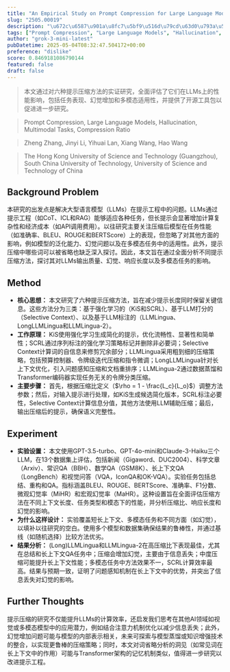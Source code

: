 ```yaml
---
title: "An Empirical Study on Prompt Compression for Large Language Models"
slug: "2505.00019"
description: "\u672c\u6587\u901a\u8fc7\u5bf9\u516d\u79cd\u63d0\u793a\u538b\u7f29\u65b9\u6cd5\u7684\u5b9e\u8bc1\u7814\u7a76\uff0c\u5168\u9762\u8bc4\u4f30\u4e86\u5b83\u4eec\u5728LLMs\u4e0a\u7684\u6027\u80fd\u5f71\u54cd\uff0c\u5305\u62ec\u4efb\u52a1\u8868\u73b0\u3001\u5e7b\u89c9\u589e\u52a0\u548c\u591a\u6a21\u6001\u9002\u7528\u6027\uff0c\u5e76\u63d0\u4f9b\u4e86\u5f00\u6e90\u5de5\u5177\u5305\u4ee5\u4fc3\u8fdb\u8fdb\u4e00\u6b65\u7814\u7a76\u3002"
tags: ["Prompt Compression", "Large Language Models", "Hallucination", "Multimodal Tasks", "Compression Ratio"]
author: "grok-3-mini-latest"
pubDatetime: 2025-05-04T08:32:47.504172+00:00
preference: "dislike"
score: 0.8469181086790144
featured: false
draft: false
---
```


> 本文通过对六种提示压缩方法的实证研究，全面评估了它们在LLMs上的性能影响，包括任务表现、幻觉增加和多模态适用性，并提供了开源工具包以促进进一步研究。

> Prompt Compression, Large Language Models, Hallucination, Multimodal Tasks, Compression Ratio 

> Zheng Zhang, Jinyi Li, Yihuai Lan, Xiang Wang, Hao Wang

> The Hong Kong University of Science and Technology (Guangzhou), South China University of Technology, University of Science and Technology of China 

## Background Problem

本研究的出发点是解决大型语言模型（LLMs）在提示工程中的问题。LLMs通过提示工程（如CoT、ICL和RAG）能够适应各种任务，但长提示会显著增加计算复杂性和经济成本（如API调用费用）。以往研究主要关注压缩后模型在任务性能（如准确率、BLEU、ROUGE和BERTScore）上的表现，但忽略了对其他方面的影响，例如模型的泛化能力、幻觉问题以及在多模态任务中的适用性。此外，提示压缩中哪些词可以被省略也缺乏深入探讨。因此，本文旨在通过全面分析不同提示压缩方法，探讨其对LLMs输出质量、幻觉、响应长度以及多模态任务的影响。

## Method

*   **核心思想：** 本文研究了六种提示压缩方法，旨在减少提示长度同时保留关键信息。这些方法分为三类：基于强化学习的（KiS和SCRL）、基于LLM打分的（Selective Context）、以及基于LLM标注的（LLMLingua、LongLLMLingua和LLMLingua-2）。
*   **工作原理：** KiS使用强化学习生成简化的提示，优化流畅性、显著性和简单性；SCRL通过序列标注的强化学习策略标记并删除非必要词；Selective Context计算词的自信息来修剪冗余部分；LLMLingua采用粗到细的压缩策略，包括预算控制器、令牌级迭代压缩和指令微调；LongLLMLingua针对长上下文优化，引入问题感知压缩和文档重排序；LLMLingua-2通过数据蒸馏和Transformer编码器实现任务无关的令牌分类压缩。
*   **主要步骤：** 首先，根据压缩比定义（$\rho = 1 - \frac{L_c}{L_o}$）调整方法参数；然后，对输入提示进行处理，如KiS生成候选简化版本，SCRL标注必要性，Selective Context计算信息分值，其他方法使用LLM辅助压缩；最后，输出压缩后的提示，确保语义完整性。

## Experiment

*   **实验设置：** 本文使用GPT-3.5-turbo、GPT-4o-mini和Claude-3-Haiku三个LLM，在13个数据集上评估，包括新闻（Gigaword、DUC2004）、科学文章（Arxiv）、常识QA（BBH）、数学QA（GSM8K）、长上下文QA（LongBench）和视觉问答（VQA，IconQA和OK-VQA）。实验任务包括总结、重构和QA。指标涵盖BLEU、ROUGE、BERTScore、准确率、F1分数、微观幻觉率（MiHR）和宏观幻觉率（MaHR）。这种设置旨在全面评估压缩方法在不同上下文长度、任务类型和模态下的性能，并分析压缩比、响应长度和幻觉的影响。
*   **为什么这样设计：** 实验覆盖短长上下文、多模态任务和不同方面（如幻觉），以填补以往研究的空白。使用多个模型和数据集确保结果的鲁棒性，并通过基线（如随机选择）比较方法优劣。
*   **结果分析：** (Long)LLMLingua和LLMLingua-2在高压缩比下表现最佳，尤其在总结和长上下文QA任务中；压缩会增加幻觉，主要由于信息丢失；中度压缩可能提升长上下文性能；多模态任务中方法效果不一，SCRL计算效率最高。结果与预期一致，证明了问题感知机制在长上下文中的优势，并突出了信息丢失对幻觉的影响。

## Further Thoughts 

提示压缩的研究不仅能提升LLMs的计算效率，还启发我们思考在其他AI领域如视觉或多模态模型中的应用潜力，例如结合注意力机制优化以减少信息丢失；此外，幻觉增加问题可能与模型的内部表示相关，未来可探索与模型蒸馏或知识增强技术的整合，以实现更鲁棒的压缩策略；同时，本文对词省略分析的洞见（如常见词在长上下文中的作用）可能与Transformer架构的记忆机制类似，值得进一步研究以改进提示工程。